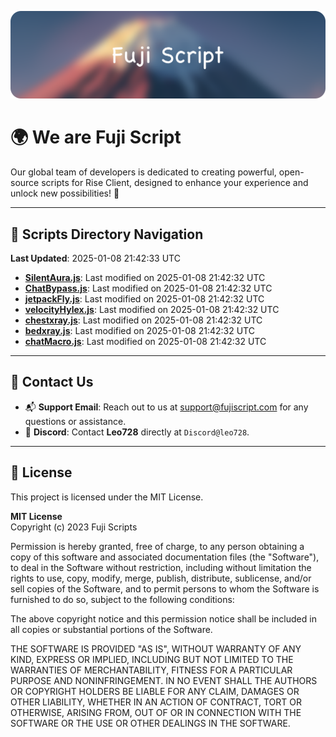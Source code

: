 ![Banner](.github/b.webp)

# 🌍 **We are Fuji Script**

Our global team of developers is dedicated to creating powerful, open-source scripts for Rise Client, designed to enhance your experience and unlock new possibilities! 🌟

---
<!-- SCRIPTS_NAVIGATION_START -->
## 📂 **Scripts Directory Navigation**

**Last Updated**: 2025-01-08 21:42:33 UTC

- **[SilentAura.js](scripts/SilentAura.js)**: Last modified on 2025-01-08 21:42:32 UTC
- **[ChatBypass.js](scripts/ChatBypass.js)**: Last modified on 2025-01-08 21:42:32 UTC
- **[jetpackFly.js](scripts/jetpackFly.js)**: Last modified on 2025-01-08 21:42:32 UTC
- **[velocityHylex.js](scripts/velocityHylex.js)**: Last modified on 2025-01-08 21:42:32 UTC
- **[chestxray.js](scripts/chestxray.js)**: Last modified on 2025-01-08 21:42:32 UTC
- **[bedxray.js](scripts/bedxray.js)**: Last modified on 2025-01-08 21:42:32 UTC
- **[chatMacro.js](scripts/chatMacro.js)**: Last modified on 2025-01-08 21:42:32 UTC

<!-- SCRIPTS_NAVIGATION_END -->

---

## 💬 **Contact Us**  
- 📬 **Support Email**: Reach out to us at [support@fujiscript.com](mailto:support@fujiscript.com) for any questions or assistance.  
- 💬 **Discord**: Contact **Leo728** directly at `Discord@leo728`.

---

## 📜 **License**

This project is licensed under the MIT License.  

**MIT License**  
Copyright (c) 2023 Fuji Scripts  

Permission is hereby granted, free of charge, to any person obtaining a copy of this software and associated documentation files (the "Software"), to deal in the Software without restriction, including without limitation the rights to use, copy, modify, merge, publish, distribute, sublicense, and/or sell copies of the Software, and to permit persons to whom the Software is furnished to do so, subject to the following conditions:  

The above copyright notice and this permission notice shall be included in all copies or substantial portions of the Software.  

THE SOFTWARE IS PROVIDED "AS IS", WITHOUT WARRANTY OF ANY KIND, EXPRESS OR IMPLIED, INCLUDING BUT NOT LIMITED TO THE WARRANTIES OF MERCHANTABILITY, FITNESS FOR A PARTICULAR PURPOSE AND NONINFRINGEMENT. IN NO EVENT SHALL THE AUTHORS OR COPYRIGHT HOLDERS BE LIABLE FOR ANY CLAIM, DAMAGES OR OTHER LIABILITY, WHETHER IN AN ACTION OF CONTRACT, TORT OR OTHERWISE, ARISING FROM, OUT OF OR IN CONNECTION WITH THE SOFTWARE OR THE USE OR OTHER DEALINGS IN THE SOFTWARE.  
